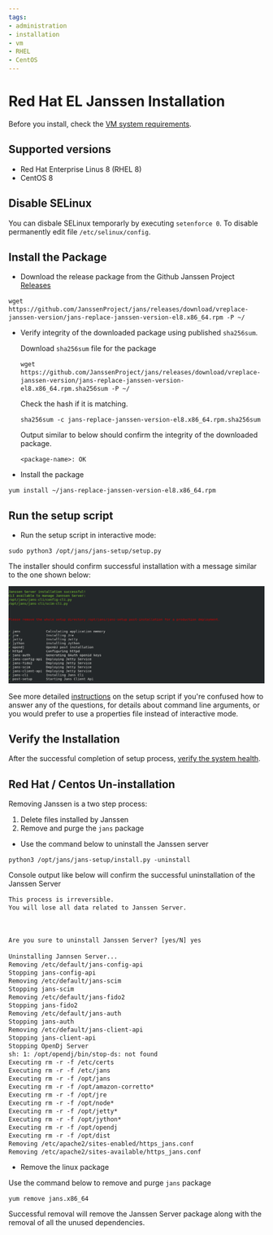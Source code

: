 ```yaml
---
tags:
- administration
- installation
- vm
- RHEL
- CentOS
---
```


# Red Hat EL Janssen Installation

Before you install, check the [VM system requirements](vm-requirements.md).

## Supported versions
- Red Hat Enterprise Linus 8 (RHEL 8)
- CentOS 8
## Disable SELinux
You can disbale SELinux temporarly by executing `setenforce 0`. To disable permanently edit file `/etc/selinux/config`.

## Install the Package


- Download the release package from the Github Janssen Project
  [Releases](https://github.com/JanssenProject/jans/releases)

```
wget https://github.com/JanssenProject/jans/releases/download/vreplace-janssen-version/jans-replace-janssen-version-el8.x86_64.rpm -P ~/
```

- Verify integrity of the downloaded package using published `sha256sum`.

    Download `sha256sum` file for the package

    ```shell
    wget https://github.com/JanssenProject/jans/releases/download/vreplace-janssen-version/jans-replace-janssen-version-el8.x86_64.rpm.sha256sum -P ~/
    ```

    Check the hash if it is matching.

    ```shell
    sha256sum -c jans-replace-janssen-version-el8.x86_64.rpm.sha256sum
    ```

    Output similar to below should confirm the integrity of the downloaded package.

    ```text
    <package-name>: OK
    ```
  
- Install the package

```
yum install ~/jans-replace-janssen-version-el8.x86_64.rpm
```

## Run the setup script

- Run the setup script in interactive mode:

```
sudo python3 /opt/jans/jans-setup/setup.py
```

The installer should confirm successful installation with a message similar
to the one shown below:

![](../../../assets/image-jans-install-success.png)

See more detailed [instructions](../setup.md) on the setup script if you're
confused how to answer any of the questions, for details about command line
arguments, or you would prefer to use a properties file instead of
interactive mode.

## Verify the Installation

After the successful completion of setup process, [verify the system health](../install-faq.md#after-installation-how-do-i-verify-that-the-janssen-server-is-up-and-running).

## Red Hat / Centos Un-installation

Removing Janssen is a two step process:

1. Delete files installed by Janssen
1. Remove and purge the `jans` package

* Use the command below to uninstall the Janssen server

```
python3 /opt/jans/jans-setup/install.py -uninstall
```

Console output like below will confirm the successful uninstallation of the Janssen Server

```
This process is irreversible.
You will lose all data related to Janssen Server.



Are you sure to uninstall Janssen Server? [yes/N] yes

Uninstalling Jannsen Server...
Removing /etc/default/jans-config-api
Stopping jans-config-api
Removing /etc/default/jans-scim
Stopping jans-scim
Removing /etc/default/jans-fido2
Stopping jans-fido2
Removing /etc/default/jans-auth
Stopping jans-auth
Removing /etc/default/jans-client-api
Stopping jans-client-api
Stopping OpenDj Server
sh: 1: /opt/opendj/bin/stop-ds: not found
Executing rm -r -f /etc/certs
Executing rm -r -f /etc/jans
Executing rm -r -f /opt/jans
Executing rm -r -f /opt/amazon-corretto*
Executing rm -r -f /opt/jre
Executing rm -r -f /opt/node*
Executing rm -r -f /opt/jetty*
Executing rm -r -f /opt/jython*
Executing rm -r -f /opt/opendj
Executing rm -r -f /opt/dist
Removing /etc/apache2/sites-enabled/https_jans.conf
Removing /etc/apache2/sites-available/https_jans.conf

```

* Remove the linux package

Use the command below to remove and purge `jans` package

```
yum remove jans.x86_64
```

Successful removal will remove the Janssen Server package along with
the removal of all the unused dependencies.
